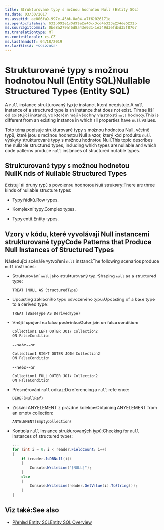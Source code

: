 ```yaml
---
title: Strukturované typy s možnou hodnotou Null (Entity SQL)
ms.date: 03/30/2017
ms.assetid: ae006fa9-997e-45bb-8a04-a7f62026171e
ms.openlocfilehash: 632b092e1d0d99a2a40cc3cd4b323e234de6232b
ms.sourcegitcommit: 0be8a279af6d8a43e03141e349d3efd5d35f8767
ms.translationtype: MT
ms.contentlocale: cs-CZ
ms.lasthandoff: 04/18/2019
ms.locfileid: "59127852"
---
```

# <a name="nullable-structured-types-entity-sql"></a><span data-ttu-id="2367c-102">Strukturované typy s možnou hodnotou Null (Entity SQL)</span><span class="sxs-lookup"><span data-stu-id="2367c-102">Nullable Structured Types (Entity SQL)</span></span>
<span data-ttu-id="2367c-103">A `null` instance strukturovaný typ je instanci, která neexistuje.</span><span class="sxs-lookup"><span data-stu-id="2367c-103">A `null` instance of a structured type is an instance that does not exist.</span></span> <span data-ttu-id="2367c-104">Tím se liší od existující instanci, ve kterém mají všechny vlastnosti `null` hodnoty.</span><span class="sxs-lookup"><span data-stu-id="2367c-104">This is different from an existing instance in which all properties have `null` values.</span></span>  
  
 <span data-ttu-id="2367c-105">Toto téma popisuje strukturované typy s možnou hodnotou Null, včetně typů, které jsou s možnou hodnotou Null a vzor, který kód produktu `null` výskyty strukturované typy s možnou hodnotou Null.</span><span class="sxs-lookup"><span data-stu-id="2367c-105">This topic describes the nullable structured types, including which types are nullable and which code patterns produce `null` instances of structured nullable types.</span></span>  
  
## <a name="kinds-of-nullable-structured-types"></a><span data-ttu-id="2367c-106">Strukturované typy s možnou hodnotou Null</span><span class="sxs-lookup"><span data-stu-id="2367c-106">Kinds of Nullable Structured Types</span></span>  
 <span data-ttu-id="2367c-107">Existují tři druhy typů s povolenou hodnotou Null struktury:</span><span class="sxs-lookup"><span data-stu-id="2367c-107">There are three kinds of nullable structure types:</span></span>  
  
-   <span data-ttu-id="2367c-108">Typy řádků.</span><span class="sxs-lookup"><span data-stu-id="2367c-108">Row types.</span></span>  
  
-   <span data-ttu-id="2367c-109">Komplexní typy.</span><span class="sxs-lookup"><span data-stu-id="2367c-109">Complex types.</span></span>  
  
-   <span data-ttu-id="2367c-110">Typy entit.</span><span class="sxs-lookup"><span data-stu-id="2367c-110">Entity types.</span></span>  
  
## <a name="code-patterns-that-produce-null-instances-of-structured-types"></a><span data-ttu-id="2367c-111">Vzory v kódu, které vyvolávají Null instancemi strukturované typy</span><span class="sxs-lookup"><span data-stu-id="2367c-111">Code Patterns that Produce Null Instances of Structured Types</span></span>  
 <span data-ttu-id="2367c-112">Následující scénáře vytvoření `null` instancí:</span><span class="sxs-lookup"><span data-stu-id="2367c-112">The following scenarios produce `null` instances:</span></span>  
  
-   <span data-ttu-id="2367c-113">Strukturování `null` jako strukturovaný typ.:</span><span class="sxs-lookup"><span data-stu-id="2367c-113">Shaping `null` as a structured type:</span></span>  
  
    ```  
    TREAT (NULL AS StructuredType)  
    ```  
  
-   <span data-ttu-id="2367c-114">Upcasting základního typu odvozeného typu:</span><span class="sxs-lookup"><span data-stu-id="2367c-114">Upcasting of a base type to a derived type:</span></span>  
  
    ```  
    TREAT (BaseType AS DerivedType)  
    ```  
  
-   <span data-ttu-id="2367c-115">Vnější spojení na false podmínku:</span><span class="sxs-lookup"><span data-stu-id="2367c-115">Outer join on false condition:</span></span>  
  
    ```  
    Collection1 LEFT OUTER JOIN Collection2  
    ON FalseCondition  
    ```  
  
     <span data-ttu-id="2367c-116">--nebo</span><span class="sxs-lookup"><span data-stu-id="2367c-116">--or</span></span>  
  
    ```  
    Collection1 RIGHT OUTER JOIN Collection2  
    ON FalseCondition  
    ```  
  
     <span data-ttu-id="2367c-117">--nebo</span><span class="sxs-lookup"><span data-stu-id="2367c-117">--or</span></span>  
  
    ```  
    Collection1 FULL OUTER JOIN Collection2  
    ON FalseCondition  
    ```  
  
-   <span data-ttu-id="2367c-118">Přesměrování `null` odkaz:</span><span class="sxs-lookup"><span data-stu-id="2367c-118">Dereferencing a `null` reference:</span></span>  
  
    ```  
    DEREF(NullRef)  
    ```  
  
-   <span data-ttu-id="2367c-119">Získání ANYELEMENT z prázdné kolekce:</span><span class="sxs-lookup"><span data-stu-id="2367c-119">Obtaining ANYELEMENT from an empty collection:</span></span>  
  
    ```  
    ANYELEMENT(EmptyCollection)  
    ```  
  
-   <span data-ttu-id="2367c-120">Kontrola `null` instance strukturovaných typů:</span><span class="sxs-lookup"><span data-stu-id="2367c-120">Checking for `null` instances of structured types:</span></span>  
  
    ```csharp  
    ...  
    for (int i = 0; i < reader.FieldCount; i++)  
    {  
        if (reader.IsDBNull(i))  
        {  
            Console.WriteLine("[NULL]");  
        }  
        else  
        {  
            Console.WriteLine(reader.GetValue(i).ToString());  
        }  
    }  
    ```  
  
## <a name="see-also"></a><span data-ttu-id="2367c-121">Viz také:</span><span class="sxs-lookup"><span data-stu-id="2367c-121">See also</span></span>

- [<span data-ttu-id="2367c-122">Přehled Entity SQL</span><span class="sxs-lookup"><span data-stu-id="2367c-122">Entity SQL Overview</span></span>](../../../../../../docs/framework/data/adonet/ef/language-reference/entity-sql-overview.md)
